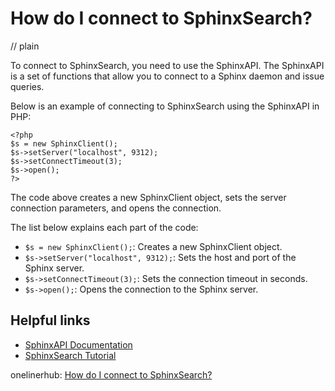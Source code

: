 # How do I connect to SphinxSearch?
// plain

To connect to SphinxSearch, you need to use the SphinxAPI. The SphinxAPI is a set of functions that allow you to connect to a Sphinx daemon and issue queries.

Below is an example of connecting to SphinxSearch using the SphinxAPI in PHP:

```
<?php
$s = new SphinxClient();
$s->setServer("localhost", 9312);
$s->setConnectTimeout(3);
$s->open();
?>
```

The code above creates a new SphinxClient object, sets the server connection parameters, and opens the connection.

The list below explains each part of the code:

- `$s = new SphinxClient();`: Creates a new SphinxClient object.
- `$s->setServer("localhost", 9312);`: Sets the host and port of the Sphinx server.
- `$s->setConnectTimeout(3);`: Sets the connection timeout in seconds.
- `$s->open();`: Opens the connection to the Sphinx server.

## Helpful links
- [SphinxAPI Documentation](http://sphinxsearch.com/docs/current.html#api-func-setconnecttimeout)
- [SphinxSearch Tutorial](https://www.digitalocean.com/community/tutorials/how-to-install-and-configure-sphinx-on-ubuntu-14-04)

onelinerhub: [How do I connect to SphinxSearch?](https://onelinerhub.com/sphinxsearch/how-do-i-connect-to-sphinxsearch)